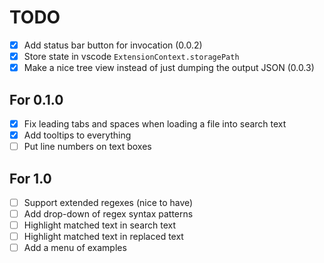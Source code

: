 # TODO

- [x] Add status bar button for invocation (0.0.2)
- [x] Store state in vscode `ExtensionContext.storagePath`
- [x] Make a nice tree view instead of just dumping the output JSON (0.0.3)

## For 0.1.0

- [x] Fix leading tabs and spaces when loading a file into search text
- [x] Add tooltips to everything
- [ ] Put line numbers on text boxes

## For 1.0

- [ ] Support extended regexes (nice to have)
- [ ] Add drop-down of regex syntax patterns
- [ ] Highlight matched text in search text
- [ ] Highlight matched text in replaced text
- [ ] Add a menu of examples
